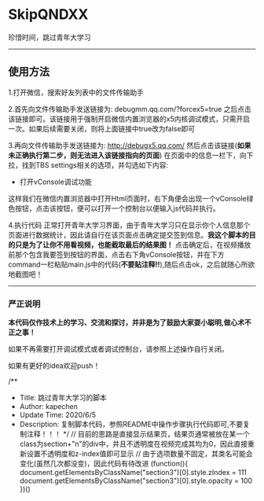 # SkipQNDXX
珍惜时间，跳过青年大学习

---
## 使用方法
1.打开微信，搜索好友列表中的文件传输助手

2.首先向文件传输助手发送链接为:
debugmm.qq.com/?forcex5=true
之后点击该链接即可。该链接用于强制开启微信内置浏览器的x5内核调试模式，只需开启一次。如果后续需要关闭，则将上面链接中true改为false即可

3.再向文件传输助手发送链接为:
http://debugx5.qq.com/
然后点击该链接(**如果未正确执行第二步，则无法进入该链接指向的页面**)
在页面中的信息一栏下，向下拉，找到TBS settings相关的选项，并勾选如下内容:
+ 打开vConsole调试功能

这样我们在微信内置浏览器中打开Html页面时，右下角便会出现一个vConsole绿色按钮，点击该按钮，便可以打开一个控制台以便输入js代码并执行。

4.执行代码
正常打开青年大学习界面，由于青年大学习只在显示你个人信息那个页面进行数据统计，因此请自行在该页面点击确定提交签到信息。**我这个脚本的目的只是为了让你不用看视频，也能截取最后的结果图！**
点击确定后，在视频播放前那个包含我要签到按钮的界面，点击右下角vConsole按钮，并在下方command一栏粘贴main.js中的代码(**不要贴注释!!**),随后点击ok，之后就随心所欲地截图吧！

---
### 严正说明
**本代码仅作技术上的学习、交流和探讨，并非是为了鼓励大家耍小聪明,做心术不正之事！**

如果不再需要打开调试模式或者调试控制台，请参照上述操作自行关闭。

如果有更好的idea欢迎push！


/**
 * Title: 跳过青年大学习的脚本
 * Author: kapechen
 * Update Time: 2020/6/5
 * Description: 复制脚本代码，参照README中操作步骤执行代码即可,不要复制注释！！！
 */
// 目前的思路是直接显示结果页，结果页通常被放在某一个class为section+"n"的div中，并且不透明度在视频完成其均为0，因此直接重新设置不透明度和z-index值即可显示
// 由于选项数量不固定，其类名可能会变化(虽然几次都没变)，因此代码有待改进
(function(){
    document.getElementsByClassName("section3")[0].style.zIndex = 111
    document.getElementsByClassName("section3")[0].style.opacity = 100
})()
